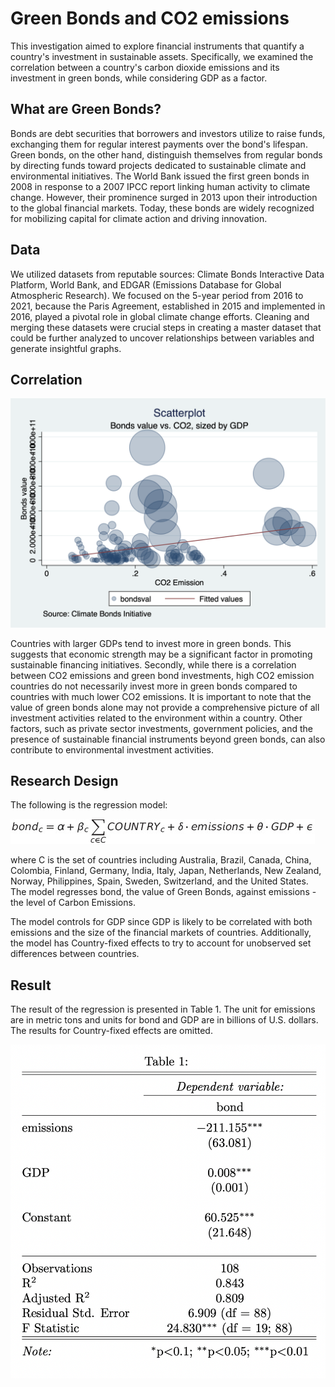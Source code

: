 # Green Bonds and CO2 emissions

This investigation aimed to explore financial instruments that quantify a country's investment in sustainable assets. Specifically, we examined the correlation between a country's carbon dioxide emissions and its investment in green bonds, while considering GDP as a factor.

## What are Green Bonds?
Bonds are debt securities that borrowers and investors utilize to raise funds, exchanging them for regular interest payments over the bond's lifespan. Green bonds, on the other hand, distinguish themselves from regular bonds by directing funds toward projects dedicated to sustainable climate and environmental initiatives. The World Bank issued the first green bonds in 2008 in response to a 2007 IPCC report linking human activity to climate change. However, their prominence surged in 2013 upon their introduction to the global financial markets. Today, these bonds are widely recognized for mobilizing capital for climate action and driving innovation.

## Data

We utilized datasets from reputable sources: Climate Bonds Interactive Data Platform, World Bank, and EDGAR (Emissions Database for Global Atmospheric Research). We focused on the 5-year period from 2016 to 2021, because the Paris Agreement, established in 2015 and implemented in 2016, played a pivotal role in global climate change efforts. Cleaning and merging these datasets were crucial steps in creating a master dataset that could be further analyzed to uncover relationships between variables and generate insightful graphs.

## Correlation

![scatter](graph/Scatterplot.png)

Countries with larger GDPs tend to invest more in green bonds. This suggests that economic strength may be a significant factor in promoting sustainable financing initiatives. Secondly, while there is a correlation between CO2 emissions and green bond investments, high CO2 emission countries do not necessarily invest more in green bonds compared to countries with much lower CO2 emissions. It is important to note that the value of green bonds alone may not provide a comprehensive picture of all investment activities related to the environment within a country. Other factors, such as private sector investments, government policies, and the presence of sustainable financial instruments beyond green bonds, can also contribute to environmental investment activities.

## Research Design
The following is the regression model:

![func](graph/func.jpeg)

where C is the set of countries including Australia, Brazil, Canada, China, Colombia, Finland, Germany, India, Italy, Japan, Netherlands, New Zealand, Norway, Philippines, Spain, Sweden, Switzerland, and the United States. The model regresses bond, the value of Green Bonds, against emissions - the level of Carbon Emissions.

The model controls for GDP since GDP is likely to be correlated with both emissions and the size of the financial markets of countries. Additionally, the model has Country-fixed effects to try to account for unobserved set differences between countries.

## Result
The result of the regression is presented in Table 1. The unit for emissions are in metric tons and units for bond and GDP are in billions of U.S. dollars. The results for Country-fixed effects are omitted.

![reg](graph/reg.png)
